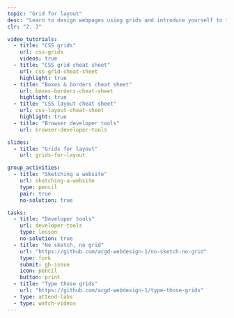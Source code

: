 ```yaml
---
topic: "Grid for layout"
desc: "Learn to design webpages using grids and introduce yourself to the CSS Grid layout engine."
clr: "2, 3"

video_tutorials:
  - title: "CSS grids"
    url: css-grids
    videos: true
  - title: "CSS grid cheat sheet"
    url: css-grid-cheat-sheet
    highlight: true
  - title: "Boxes & borders cheat sheet"
    url: boxes-borders-cheat-sheet
    highlight: true
  - title: "CSS layout cheat sheet"
    url: css-layout-cheat-sheet
    highlight: true
  - title: "Browser developer tools"
    url: browser-developer-tools

slides:
  - title: "Grids for layout"
    url: grids-for-layout

group_activities:
  - title: "Sketching a website"
    url: sketching-a-website
    type: pencil
    pair: true
    no-solution: true

tasks:
  - title: "Developer tools"
    url: developer-tools
    type: lesson
    no-solution: true
  - title: "No sketch, no grid"
    url: "https://github.com/acgd-webdesign-1/no-sketch-no-grid"
    type: fork
    submit: gh-issue
    icon: pencil
    button: print
  - title: "Type those grids"
    url: "https://github.com/acgd-webdesign-1/type-those-grids"
  - type: attend-labs
  - type: watch-videos
---
```

